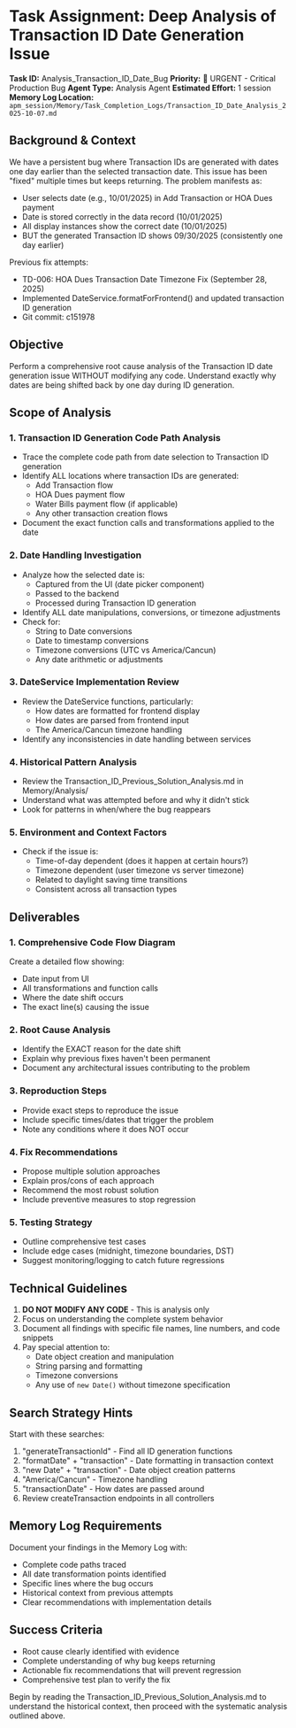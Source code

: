 # Task Assignment: Deep Analysis of Transaction ID Date Generation Issue

**Task ID:** Analysis_Transaction_ID_Date_Bug
**Priority:** 🚨 URGENT - Critical Production Bug
**Agent Type:** Analysis Agent
**Estimated Effort:** 1 session
**Memory Log Location:** `apm_session/Memory/Task_Completion_Logs/Transaction_ID_Date_Analysis_2025-10-07.md`

## Background & Context

We have a persistent bug where Transaction IDs are generated with dates one day earlier than the selected transaction date. This issue has been "fixed" multiple times but keeps returning. The problem manifests as:

- User selects date (e.g., 10/01/2025) in Add Transaction or HOA Dues payment
- Date is stored correctly in the data record (10/01/2025)
- All display instances show the correct date (10/01/2025)
- BUT the generated Transaction ID shows 09/30/2025 (consistently one day earlier)

Previous fix attempts:
- TD-006: HOA Dues Transaction Date Timezone Fix (September 28, 2025)
- Implemented DateService.formatForFrontend() and updated transaction ID generation
- Git commit: c151978

## Objective

Perform a comprehensive root cause analysis of the Transaction ID date generation issue WITHOUT modifying any code. Understand exactly why dates are being shifted back by one day during ID generation.

## Scope of Analysis

### 1. Transaction ID Generation Code Path Analysis
- Trace the complete code path from date selection to Transaction ID generation
- Identify ALL locations where transaction IDs are generated:
  - Add Transaction flow
  - HOA Dues payment flow
  - Water Bills payment flow (if applicable)
  - Any other transaction creation flows
- Document the exact function calls and transformations applied to the date

### 2. Date Handling Investigation
- Analyze how the selected date is:
  - Captured from the UI (date picker component)
  - Passed to the backend
  - Processed during Transaction ID generation
- Identify ALL date manipulations, conversions, or timezone adjustments
- Check for:
  - String to Date conversions
  - Date to timestamp conversions
  - Timezone conversions (UTC vs America/Cancun)
  - Any date arithmetic or adjustments

### 3. DateService Implementation Review
- Review the DateService functions, particularly:
  - How dates are formatted for frontend display
  - How dates are parsed from frontend input
  - The America/Cancun timezone handling
- Identify any inconsistencies in date handling between services

### 4. Historical Pattern Analysis
- Review the Transaction_ID_Previous_Solution_Analysis.md in Memory/Analysis/
- Understand what was attempted before and why it didn't stick
- Look for patterns in when/where the bug reappears

### 5. Environment and Context Factors
- Check if the issue is:
  - Time-of-day dependent (does it happen at certain hours?)
  - Timezone dependent (user timezone vs server timezone)
  - Related to daylight saving time transitions
  - Consistent across all transaction types

## Deliverables

### 1. Comprehensive Code Flow Diagram
Create a detailed flow showing:
- Date input from UI
- All transformations and function calls
- Where the date shift occurs
- The exact line(s) causing the issue

### 2. Root Cause Analysis
- Identify the EXACT reason for the date shift
- Explain why previous fixes haven't been permanent
- Document any architectural issues contributing to the problem

### 3. Reproduction Steps
- Provide exact steps to reproduce the issue
- Include specific times/dates that trigger the problem
- Note any conditions where it does NOT occur

### 4. Fix Recommendations
- Propose multiple solution approaches
- Explain pros/cons of each approach
- Recommend the most robust solution
- Include preventive measures to stop regression

### 5. Testing Strategy
- Outline comprehensive test cases
- Include edge cases (midnight, timezone boundaries, DST)
- Suggest monitoring/logging to catch future regressions

## Technical Guidelines

1. **DO NOT MODIFY ANY CODE** - This is analysis only
2. Focus on understanding the complete system behavior
3. Document all findings with specific file names, line numbers, and code snippets
4. Pay special attention to:
   - Date object creation and manipulation
   - String parsing and formatting
   - Timezone conversions
   - Any use of `new Date()` without timezone specification

## Search Strategy Hints

Start with these searches:
1. "generateTransactionId" - Find all ID generation functions
2. "formatDate" + "transaction" - Date formatting in transaction context
3. "new Date" + "transaction" - Date object creation patterns
4. "America/Cancun" - Timezone handling
5. "transactionDate" - How dates are passed around
6. Review createTransaction endpoints in all controllers

## Memory Log Requirements

Document your findings in the Memory Log with:
- Complete code paths traced
- All date transformation points identified
- Specific lines where the bug occurs
- Historical context from previous attempts
- Clear recommendations with implementation details

## Success Criteria

- Root cause clearly identified with evidence
- Complete understanding of why bug keeps returning
- Actionable fix recommendations that will prevent regression
- Comprehensive test plan to verify the fix

Begin by reading the Transaction_ID_Previous_Solution_Analysis.md to understand the historical context, then proceed with the systematic analysis outlined above.
